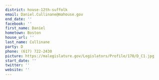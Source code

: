 ```yaml
---
district: house-12th-suffolk
email: Daniel.Cullinane@mahouse.gov
end_date: ''
facebook: ''
first_name: Daniel
hometown: Boston
house_url: ''
last_name: Cullinane
party: D
phone: (617) 722-2430
picture: https://malegislature.gov/Legislators/Profile/170/D_C1.jpg
start_date: ''
twitter: ''
website: ''
---
```

